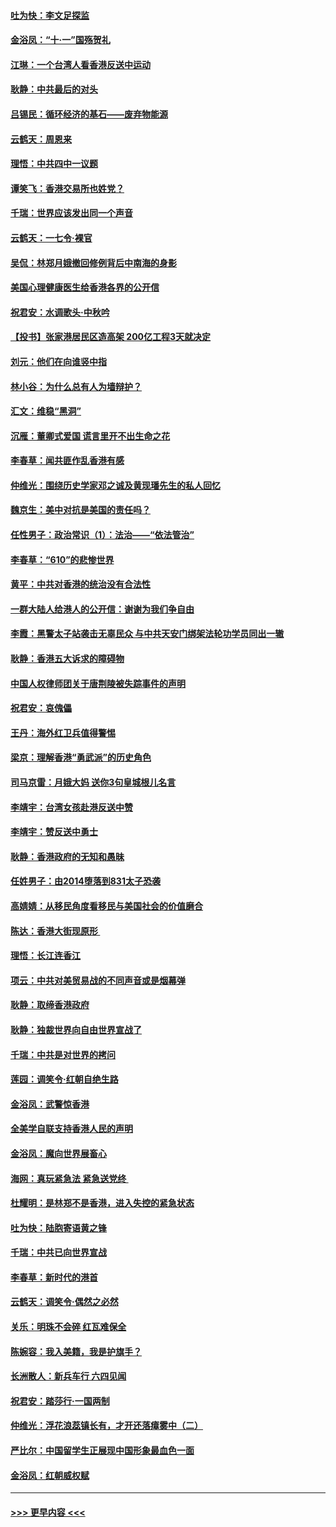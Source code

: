#### [吐为快：李文足探监](../pages/nsc993/n11509622.md?t=09100344) 
#### [金浴凤：“十‧一”国殇贺礼](../pages/nsc993/n11509593.md?t=09100344) 
#### [江琳：一个台湾人看香港反送中运动](../pages/nsc993/n11509211.md?t=09100344) 
#### [耿静：中共最后的对头](../pages/nsc993/n11508308.md?t=09100344) 
#### [吕锡民：循环经济的基石——废弃物能源](../pages/nsc993/n11508212.md?t=09100344) 
#### [云鹤天：周恩来](../pages/nsc993/n11508055.md?t=09100344) 
#### [理悟：中共四中一议题](../pages/nsc993/n11507782.md?t=09100344) 
#### [谭笑飞：香港交易所也姓党？](../pages/nsc993/n11507753.md?t=09100344) 
#### [千瑞：世界应该发出同一个声音](../pages/nsc993/n11507290.md?t=09100344) 
#### [云鹤天：一七令‧裸官](../pages/nsc993/n11507177.md?t=09100344) 
#### [吴侃：林郑月娥撤回修例背后中南海的身影](../pages/nsc993/n11506876.md?t=09100344) 
#### [美国心理健康医生给香港各界的公开信](../pages/nsc993/n11506809.md?t=09100344) 
#### [祝君安：水调歌头‧中秋吟](../pages/nsc993/n11506758.md?t=09100344) 
#### [【投书】张家港居民区造高架 200亿工程3天就决定](../pages/nsc993/n11506682.md?t=09100344) 
#### [刘元：他们在向谁竖中指](../pages/nsc993/n11505384.md?t=09100344) 
#### [林小谷：为什么总有人为墙辩护？](../pages/nsc993/n11505226.md?t=09100344) 
#### [汇文：维稳“黑洞”](../pages/nsc993/n11504347.md?t=09100344) 
#### [沉雁：董卿式爱国 谎言里开不出生命之花](../pages/nsc993/n11503215.md?t=09100344) 
#### [李春草：闻共匪作乱香港有感](../pages/nsc993/n11503072.md?t=09100344) 
#### [仲维光：围绕历史学家邓之诚及黄现璠先生的私人回忆](../pages/nsc993/n11501330.md?t=09100344) 
#### [魏京生：美中对抗是美国的责任吗？](../pages/nsc993/n11500723.md?t=09100344) 
#### [任性男子：政治常识（1）：法治——“依法管治”](../pages/nsc993/n11500791.md?t=09100344) 
#### [李春草：“610”的悲惨世界](../pages/nsc993/n11501141.md?t=09100344) 
#### [黄平：中共对香港的统治没有合法性](../pages/nsc993/n11499473.md?t=09100344) 
#### [一群大陆人给港人的公开信：谢谢为我们争自由](../pages/nsc993/n11500402.md?t=09100344) 
#### [李霞：黑警太子站袭击无辜民众 与中共天安门绑架法轮功学员同出一辙](../pages/nsc993/n11499805.md?t=09100344) 
#### [耿静：香港五大诉求的障碍物](../pages/nsc993/n11497578.md?t=09100344) 
#### [中国人权律师团关于唐荆陵被失踪事件的声明](../pages/nsc993/n11500014.md?t=09100344) 
#### [祝君安：哀傀儡](../pages/nsc993/n11499776.md?t=09100344) 
#### [王丹：海外红卫兵值得警惕](../pages/nsc993/n11498138.md?t=09100344) 
#### [梁京：理解香港“勇武派”的历史角色](../pages/nsc993/n11498006.md?t=09100344) 
#### [司马京雷：月娥大妈  送你3句皇城根儿名言](../pages/nsc993/n11497885.md?t=09100344) 
#### [李靖宇：台湾女孩赴港反送中赞](../pages/nsc993/n11497721.md?t=09100344) 
#### [李靖宇：赞反送中勇士](../pages/nsc993/n11497452.md?t=09100344) 
#### [耿静：香港政府的无知和愚昧](../pages/nsc993/n11494238.md?t=09100344) 
#### [任姓男子：由2014堕落到831太子恐袭](../pages/nsc993/n11496683.md?t=09100344) 
#### [高婧婧：从移民角度看移民与美国社会的价值磨合](../pages/nsc993/n11495757.md?t=09100344) 
#### [陈达：香港大街现原形 ](../pages/nsc993/n11495441.md?t=09100344) 
#### [理悟：长江连香江](../pages/nsc993/n11495377.md?t=09100344) 
#### [项云：中共对美贸易战的不同声音或是烟幕弹](../pages/nsc993/n11494929.md?t=09100344) 
#### [耿静：取缔香港政府](../pages/nsc993/n11494218.md?t=09100344) 
#### [耿静：独裁世界向自由世界宣战了](../pages/nsc993/n11494190.md?t=09100344) 
#### [千瑞：中共是对世界的拷问](../pages/nsc993/n11493021.md?t=09100344) 
#### [莲园：调笑令‧红朝自绝生路](../pages/nsc993/n11493011.md?t=09100344) 
#### [金浴凤：武警惊香港](../pages/nsc993/n11492994.md?t=09100344) 
#### [全美学自联支持香港人民的声明](../pages/nsc993/n11492630.md?t=09100344) 
#### [金浴凤：魔向世界展畜心](../pages/nsc993/n11492599.md?t=09100344) 
#### [海网：真玩紧急法 紧急送党终 ](../pages/nsc993/n11492535.md?t=09100344) 
#### [杜耀明：是林郑不是香港，进入失控的紧急状态](../pages/nsc993/n11491420.md?t=09100344) 
#### [吐为快：陆胞寄语黄之锋](../pages/nsc993/n11491117.md?t=09100344) 
#### [千瑞：中共已向世界宣战](../pages/nsc993/n11490123.md?t=09100344) 
#### [李春草：新时代的港首](../pages/nsc993/n11489864.md?t=09100344) 
#### [云鹤天：调笑令·偶然之必然](../pages/nsc993/n11489701.md?t=09100344) 
#### [关乐：明珠不会碎 红瓦难保全](../pages/nsc993/n11489647.md?t=09100344) 
#### [陈婉容：我入美籍，我是护旗手？](../pages/nsc993/n11487908.md?t=09100344) 
#### [长洲散人：新兵车行 六四见闻](../pages/nsc993/n11487729.md?t=09100344) 
#### [祝君安：踏莎行‧一国两制](../pages/nsc993/n11487699.md?t=09100344) 
#### [仲维光：浮花浪蕊镇长有，才开还落瘴雾中（二）](../pages/nsc993/n11483286.md?t=09100344) 
#### [严比尔：中国留学生正展现中国形象最血色一面](../pages/nsc993/n11485145.md?t=09100344) 
#### [金浴凤：红朝威权赋](../pages/nsc993/n11485191.md?t=09100344) 

----
#### [ >>> 更早内容 <<< ](../indexes/nsc993-earlier.md)
